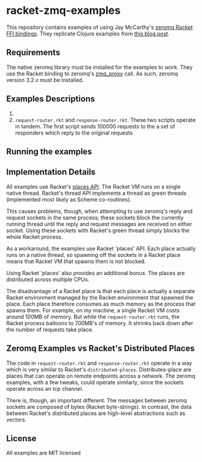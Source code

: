 racket-zmq-examples
===================

This repository contains examples of using Jay McCarthy's
[zeromq Racket FFI bindings](https://github.com/jeapostrophe/zeromq).
They replicate Clojure examples from [this blog post](http://augustl.com/blog/2013/zeromq_instead_of_http/).

Requirements
------------
The native zeromq library must be installed for the examples to work.
They use the Racket binding to zeromq's
[zmq_proxy](http://api.zeromq.org/3-2:zmq-proxy) call. As such, zeromq
version 3.2.x must be installed.

Examples Descriptions
---------------------
1.
2. `request-router.rkt` and `response-router.rkt`.  These two scripts
operate in tandem.  The first script sends 100000 requests to the
a set of responders which reply to the original requests

Running the examples
--------------------

Implementation Details
----------------------

All examples use Racket's
[places API](http://docs.racket-lang.org/reference/places.html).
The Racket VM runs on a single native thread. Racket's thread API
implements a thread as green threads (implemented most likely as
Scheme co-routines).

This causes problems, though, when attempting to use zeromq's reply
and request sockets in the same process; these sockets block the
currently running thread until the reply and request messages are
received on either socket. Using these sockets with Racket's green
thread simply blocks the whole Racket process.

As a workaround, the examples use Racket 'places' API. Each place
actually runs on a native thread, so spawning off the sockets in a
Racket place means that Racket VM that spawns them is not blocked.

Using Racket 'places' also provides an additional bonus. The places
are distributed across multiple CPUs.

The disadvantage of a Racket place is that each place is actually a
separate Racket environment managed by the Racket environment that
spawned the place. Each place therefore consumes as much memory as the
process that spawns them. For example, on my machine, a single Racket
VM costs around 100MB of memory. But while the `request-router.rkt`
runs, the Racket process balloons to 700MB's of memory. It shrinks
back down after the number of requests take place.

Zeromq Examples vs Racket's Distributed Places
------------------------------
The code in `request-router.rkt` and `response-router.rkt` operate in
a way which is very similar to Racket's `distributed-places`.
Distributes-place are places that can operate on remote endpoints
across a network. The zeromq examples, with a few tweaks, could
operate similarly, since the sockets operate across an tcp channel.

There is, though, an important different. The messages between zeromq
sockets are composed of bytes (Racket byte-strings).  In contrast,
the data between Racket's distributed places are high-level
abstractions such as vectors.

License
-------

All examples are MIT licensed
